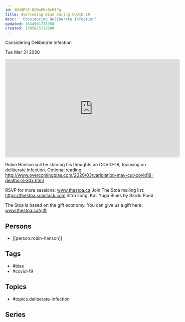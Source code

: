 ```yaml
---
id: 3WdQPlE-KCWwPkzBrHIPg
title: Overcoming Bias During COVID-19
desc: ' Considering Deliberate Infection'
updated: 1644961726950
created: 1585625728000
---
```



 Considering Deliberate Infection

Tue Mar 31 2020

<iframe width="560" height="315" src="https://www.youtube.com/embed/97EFRsWadYk" title="Overcoming Bias During COVID-19: Considering Deliberate Infection w/ Robin Hanson" frameborder="0" allow="accelerometer; autoplay; clipboard-write; encrypted-media; gyroscope; picture-in-picture" allowfullscreen ></iframe>

Robin Hanson will be sharing his thoughts on COVID-19, focusing on deliberate infection. Optional reading: http://www.overcomingbias.com/2020/03/variolation-may-cut-covid19-deaths-3-30x.html

RSVP for more sessions: www.thestoa.ca
Join The Stoa mailing list: https://thestoa.substack.com
Intro song: Kali Yuga Blues by Bardo Pond

The Stoa is based on the gift economy. You can give us a gift here: www.thestoa.ca/gift

## Persons

- [[person.robin-hanson]]

## Tags

- #bias
- #covid-19

## Topics

- #topics.deliberate-infection

## Series



